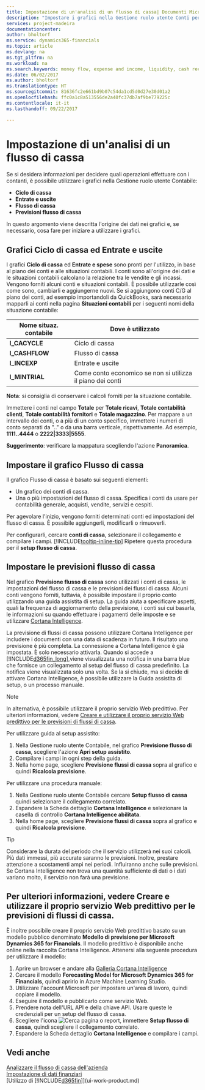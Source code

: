 ```yaml
---
title: Impostazione di un'analisi di un flusso di cassa| Documenti Microsoft
description: "Impostare i grafici nella Gestione ruolo utente Conti per consentire di analizzare il flusso di denaro nell'attività commerciale, incluse uscite ed entrate, liquidità, incassi meno i pagamenti in contanti."
services: project-madeira
documentationcenter: 
author: bholtorf
ms.service: dynamics365-financials
ms.topic: article
ms.devlang: na
ms.tgt_pltfrm: na
ms.workload: na
ms.search.keywords: money flow, expense and income, liquidity, cash receipts minus cash payments, Cartera, funds
ms.date: 06/02/2017
ms.author: bholtorf
ms.translationtype: HT
ms.sourcegitcommit: 81636fc2e661bd9b07c54da1cd5d0d27e30d01a2
ms.openlocfilehash: ffc0a1c8a513556de2a40fc37db7af9be779225c
ms.contentlocale: it-it
ms.lasthandoff: 09/22/2017

---
```

# <a name="setting-up-cash-flow-analysis"></a>Impostazione di un'analisi di un flusso di cassa
Se si desidera informazioni per decidere quali operazioni effettuare con i contanti, è possibile utilizzare i grafici nella Gestione ruolo utente Contabile:  

* **Ciclo di cassa**  
* **Entrate e uscite**  
* **Flusso di cassa**  
* **Previsioni flusso di cassa**  

In questo argomento viene descritta l'origine dei dati nei grafici e, se necessario, cosa fare per iniziare a utilizzare i grafici.  

## <a name="the-cash-cycle-and-income--expense-charts"></a>Grafici Ciclo di cassa ed Entrate e uscite
I grafici **Ciclo di cassa** ed **Entrate e spese** sono pronti per l'utilizzo, in base al piano dei conti e alle situazioni contabili. I conti sono all'origine dei dati e le situazioni contabili calcolano la relazione tra le vendite e gli incassi. Vengono forniti alcuni conti e situazioni contabili. È possibile utilizzarle così come sono, cambiarli e aggiungerne nuovi. Se si aggiungono conti C/G al piano dei conti, ad esempio importandoli da QuickBooks, sarà necessario mapparli ai conti nella pagina **Situazioni contabili** per i seguenti nomi della situazione contabile:  

| Nome situaz. contabile | Dove è utilizzato |
| --- | --- |
| **I_CACYCLE** |Ciclo di cassa |
| **I_CASHFLOW** |Flusso di cassa |
| **I_INCEXP** |Entrate e uscite |
| **I_MINTRIAL** |Come conto economico se non si utilizza il piano dei conti |

**Nota**: si consiglia di conservare i calcoli forniti per la situazione contabile.  

Immettere i conti nel campo **Totale** per **Totale ricavi**, **Totale contabilità clienti**, **Totale contabilità fornitori** e **Totale magazzino**. Per mappare a un intervallo dei conti, o a più di un conto specifico, immettere i numeri di conto separati da ".." o da una barra verticale, rispettivamente. Ad esempio, **1111..4444** o **2222|3333|5555**.  

**Suggerimento**: verificare la mappatura scegliendo l'azione **Panoramica**.  

## <a name="set-up-the-cash-flow-chart"></a>Impostare il grafico Flusso di cassa
Il grafico Flusso di cassa è basato sui seguenti elementi:  

* Un grafico dei conti di cassa.
* Una o più impostazioni del flusso di cassa. Specifica i conti da usare per contabilità generale, acquisti, vendite, servizi e cespiti.  

Per agevolare l'inizio, vengono forniti determinati conti ed impostazioni del flusso di cassa. È possibile aggiungerli, modificarli o rimuoverli.  

Per configurarli, cercare **conti di cassa**, selezionare il collegamento e compilare i campi. [!INCLUDE[tooltip-inline-tip](includes/tooltip-inline-tip_md.md)] Ripetere questa procedura per il **setup flusso di cassa**.  

## <a name="set-up-cash-flow-forecasts"></a>Impostare le previsioni flusso di cassa
Nel grafico **Previsione flusso di cassa** sono utilizzati i conti di cassa, le impostazioni del flusso di cassa e le previsioni dei flussi di cassa. Alcuni conti vengono forniti, tuttavia, è possibile impostare il proprio conto utilizzando una guida assistita di setup. La guida aiuta a specificare aspetti, quali la frequenza di aggiornamento della previsione, i conti sui cui basarla, le informazioni su quando effettuare i pagamenti delle imposte e se utilizzare [Cortana Intelligence](https://www.microsoft.com/en-us/cloud-platform/what-is-cortana-intelligence-suite).  

La previsione di flussi di cassa possono utilizzare Cortana Intelligence per includere i documenti con una data di scadenza in futuro. Il risultato una previsione è più completa. La connessione a Cortana Intelligence è già impostata. È solo necessario attivarla. Quando si accede a [!INCLUDE[d365fin_long](includes/d365fin_long_md.md)],viene visualizzata una notifica in una barra blue che fornisce un collegamento al setup del flusso di cassa predefinito. La notifica viene visualizzata solo una volta. Se la si chiude, ma si decide di attivare Cortana Intelligence, è possibile utilizzare la Guida assistita di setup, o un processo manuale.  

> [!NOTE]  
>   In alternativa, è possibile utilizzare il proprio servizio Web predittivo. Per ulteriori informazioni, vedere [Creare e utilizzare il proprio servizio Web predittivo per le previsioni di flussi di cassa](#AnchorText).  

Per utilizzare guida al setup assistito:  

1. Nella Gestione ruolo utente Contabile, nel grafico **Previsione flusso di cassa**, scegliere l'azione **Apri setup assistito**.  
2. Compilare i campi in ogni step della guida.  
3. Nella home page, scegliere **Previsione flussi di cassa** sopra al grafico e quindi **Ricalcola previsione**.  

Per utilizzare una procedura manuale:  

1. Nella Gestione ruolo utente Contabile cercare **Setup flusso di cassa** quindi selezionare il collegamento correlato.  
2. Espandere la Scheda dettaglio **Cortana Intelligence** e selezionare la casella di controllo **Cortana Intelligence abilitata**.  
3. Nella home page, scegliere **Previsione flussi di cassa** sopra al grafico e quindi **Ricalcola previsione**.  

> [!TIP]  
>   Considerare la durata del periodo che il servizio utilizzerà nei suoi calcoli. Più dati immessi, più accurate saranno le previsioni. Inoltre, prestare attenzione a scostamenti ampi nei periodi. Influiranno anche sulle previsioni. Se Cortana Intelligence non trova una quantità sufficiente di dati o i dati variano molto, il servizio non farà una previsione.  

## <a name="AnchorText"> </a>Per ulteriori informazioni, vedere Creare e utilizzare il proprio servizio Web predittivo per le previsioni di flussi di cassa.
È inoltre possibile creare il proprio servizio Web predittivo basato su un modello pubblico denominato **Modello di previsione per Microsoft Dynamics 365 for Financials**. Il modello predittivo è disponibile anche online nella raccolta Cortana Intelligence. Attenersi alla seguente procedura per utilizzare il modello:  

1. Aprire un browser e andare alla [Galleria Cortana Intelligence](https://go.microsoft.com/fwlink/?linkid=828352)  
2. Cercare il modello **Forecasting Model for Microsoft Dynamics 365 for Financials**, quindi aprirlo in Azure Machine Learning Studio.  
3. Utilizzare l'account Microsoft per impostare un'area di lavoro, quindi copiare il modello.  
4. Eseguire il modello e pubblicarlo come servizio Web.  
5. Prendere nota dell'URL API e della chiave API. Usare queste le credenziali per un setup del flusso di cassa.  
6. Scegliere l'icona ![Cerca pagina o report](media/ui-search/search_small.png "icona Cerca pagina o report"), immettere **Setup flusso di cassa**, quindi scegliere il collegamento correlato.  
7. Espandere la Scheda dettaglio **Cortana Intelligence** e compilare i campi.  

## <a name="see-also"></a>Vedi anche
[Analizzare il flusso di cassa dell'azienda](finance-analyze-cash-flow.md)  
[Impostazione di dati finanziari](finance-setup-finance.md)  
[Utilizzo di [!INCLUDE[d365fin](includes/d365fin_md.md)]](ui-work-product.md)

